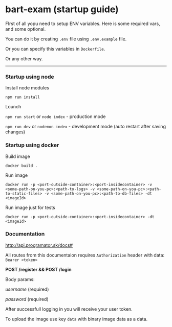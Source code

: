 # bart-exam (startup guide)



FIrst of all yopu need to setup ENV variables. Here is some required vars, and some optional.

You can do it by creating `.env` file using `.env.example` file.

Or you can specify this variables in `Dockerfile`.

Or any other way.

------

### Startup using node

Install node modules

`npm run install`

Lounch

`npm run start` or `node index` - production mode

`npm run dev` or `nodemon index` - development mode (auto restart after saving changes)



### Startup using docker

Build image

`docker build .`

Run image

`docker run -p <port-outside-container>:<port-insidecontainer> -v <some-path-on-you-pc>:<path-to-logs> -v <some-path-on-you-pc>:<path-to-static-files> -v <some-path-on-you-pc>:<path-to-db-files> -dt <imageId>`

Run image just for tests

`docker run -p <port-outside-container>:<port-insidecontainer> -dt <imageId> `



### Documentation

http://api.programator.sk/docs#

All routes from this documentaion requires `Authorization` header with data:  `Bearer <token>`



**POST /register && POST /login**

Body params:

*username* (required)

*password* (required)



After successfull logging in you will receive your user token.

To upload the image use key `data` with binary image data as a data.
